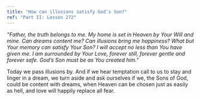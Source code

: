 ```yaml
---
title: "How can illusions satisfy God’s Son?"
ref: "Part II: Lesson 272"
---
```


*“Father, the truth belongs to me. My home is set in Heaven by Your Will
and mine. Can dreams content me? Can illusions bring me happiness? What
but Your memory can satisfy Your Son? I will accept no less than You
have given me. I am surrounded by Your Love, forever still, forever
gentle and forever safe. God’s Son must be as You created him.”*

Today we pass illusions by. And if we hear temptation call to us to stay
and linger in a dream, we turn aside and ask ourselves if we, the Sons
of God, could be content with dreams, when Heaven can be chosen just as
easily as hell, and love will happily replace all fear.

